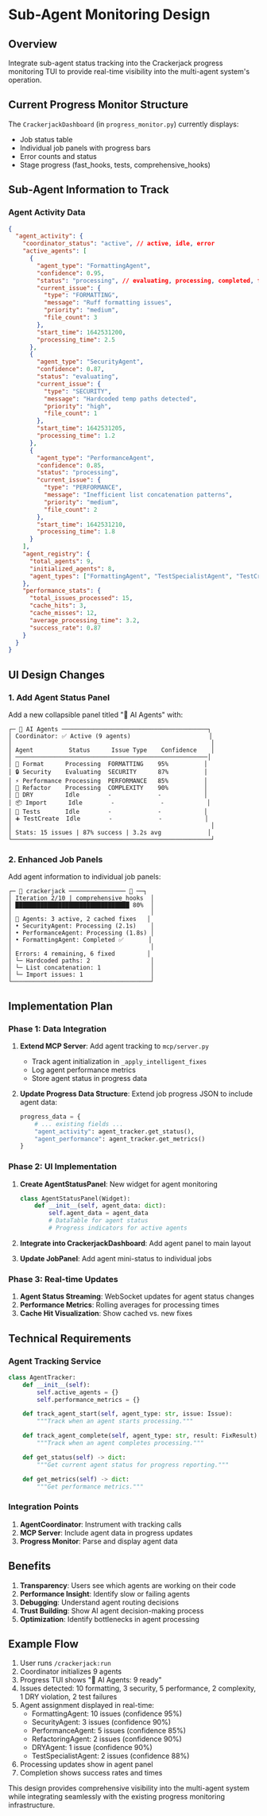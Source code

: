 # Sub-Agent Monitoring Design

## Overview

Integrate sub-agent status tracking into the Crackerjack progress monitoring TUI to provide real-time visibility into the multi-agent system's operation.

## Current Progress Monitor Structure

The `CrackerjackDashboard` (in `progress_monitor.py`) currently displays:

- Job status table
- Individual job panels with progress bars
- Error counts and status
- Stage progress (fast_hooks, tests, comprehensive_hooks)

## Sub-Agent Information to Track

### Agent Activity Data

```json
{
  "agent_activity": {
    "coordinator_status": "active", // active, idle, error
    "active_agents": [
      {
        "agent_type": "FormattingAgent",
        "confidence": 0.95,
        "status": "processing", // evaluating, processing, completed, failed
        "current_issue": {
          "type": "FORMATTING",
          "message": "Ruff formatting issues",
          "priority": "medium",
          "file_count": 3
        },
        "start_time": 1642531200,
        "processing_time": 2.5
      },
      {
        "agent_type": "SecurityAgent",
        "confidence": 0.87,
        "status": "evaluating",
        "current_issue": {
          "type": "SECURITY",
          "message": "Hardcoded temp paths detected",
          "priority": "high",
          "file_count": 1
        },
        "start_time": 1642531205,
        "processing_time": 1.2
      },
      {
        "agent_type": "PerformanceAgent",
        "confidence": 0.85,
        "status": "processing",
        "current_issue": {
          "type": "PERFORMANCE",
          "message": "Inefficient list concatenation patterns",
          "priority": "medium",
          "file_count": 2
        },
        "start_time": 1642531210,
        "processing_time": 1.8
      }
    ],
    "agent_registry": {
      "total_agents": 9,
      "initialized_agents": 8,
      "agent_types": ["FormattingAgent", "TestSpecialistAgent", "TestCreationAgent", "SecurityAgent", "PerformanceAgent", "RefactoringAgent", "DRYAgent", "ImportOptimizationAgent"]
    },
    "performance_stats": {
      "total_issues_processed": 15,
      "cache_hits": 3,
      "cache_misses": 12,
      "average_processing_time": 3.2,
      "success_rate": 0.87
    }
  }
}
```

## UI Design Changes

### 1. Add Agent Status Panel

Add a new collapsible panel titled "🤖 AI Agents" with:

```
┌─ 🤖 AI Agents ─────────────────────────────────────────┐
│ Coordinator: ✅ Active (9 agents)                      │
│                                                        │
│ Agent          Status      Issue Type    Confidence    │
│ ──────────────────────────────────────────────────────│
│ 🎨 Format      Processing  FORMATTING    95%          │
│ 🔒 Security    Evaluating  SECURITY      87%          │
│ ⚡ Performance Processing  PERFORMANCE   85%          │
│ 🔧 Refactor    Processing  COMPLEXITY    90%          │
│ 🔄 DRY         Idle        -             -            │
│ 📦 Import      Idle        -             -            │
│ 🧪 Tests       Idle        -             -            │
│ ➕ TestCreate  Idle        -             -            │
│                                                        │
│ Stats: 15 issues | 87% success | 3.2s avg             │
└────────────────────────────────────────────────────────┘
```

### 2. Enhanced Job Panels

Add agent information to individual job panels:

```
┌─ 📁 crackerjack ──────────────── 💓 ──┐
│ Iteration 2/10 | comprehensive_hooks  │
│ ████████████████████████████████ 80%  │
│                                       │
│ 🤖 Agents: 3 active, 2 cached fixes   │
│ • SecurityAgent: Processing (2.1s)    │
│ • PerformanceAgent: Processing (1.8s) │
│ • FormattingAgent: Completed ✅       │
│                                       │
│ Errors: 4 remaining, 6 fixed         │
│ └─ Hardcoded paths: 2                 │
│ └─ List concatenation: 1              │
│ └─ Import issues: 1                   │
└───────────────────────────────────────┘
```

## Implementation Plan

### Phase 1: Data Integration

1. **Extend MCP Server**: Add agent tracking to `mcp/server.py`
   - Track agent initialization in `_apply_intelligent_fixes`
   - Log agent performance metrics
   - Store agent status in progress data

2. **Update Progress Data Structure**: Extend job progress JSON to include agent data:
   ```python
   progress_data = {
       # ... existing fields ...
       "agent_activity": agent_tracker.get_status(),
       "agent_performance": agent_tracker.get_metrics()
   }
   ```

### Phase 2: UI Implementation

1. **Create AgentStatusPanel**: New widget for agent monitoring
   ```python
   class AgentStatusPanel(Widget):
       def __init__(self, agent_data: dict):
           self.agent_data = agent_data
           # DataTable for agent status
           # Progress indicators for active agents
   ```

2. **Integrate into CrackerjackDashboard**: Add agent panel to main layout

3. **Update JobPanel**: Add agent mini-status to individual jobs

### Phase 3: Real-time Updates

1. **Agent Status Streaming**: WebSocket updates for agent status changes
2. **Performance Metrics**: Rolling averages for processing times
3. **Cache Hit Visualization**: Show cached vs. new fixes

## Technical Requirements

### Agent Tracking Service

```python
class AgentTracker:
    def __init__(self):
        self.active_agents = {}
        self.performance_metrics = {}

    def track_agent_start(self, agent_type: str, issue: Issue):
        """Track when an agent starts processing."""

    def track_agent_complete(self, agent_type: str, result: FixResult):
        """Track when an agent completes processing."""

    def get_status(self) -> dict:
        """Get current agent status for progress reporting."""

    def get_metrics(self) -> dict:
        """Get performance metrics."""
```

### Integration Points

1. **AgentCoordinator**: Instrument with tracking calls
2. **MCP Server**: Include agent data in progress updates
3. **Progress Monitor**: Parse and display agent data

## Benefits

1. **Transparency**: Users see which agents are working on their code
2. **Performance Insight**: Identify slow or failing agents
3. **Debugging**: Understand agent routing decisions
4. **Trust Building**: Show AI agent decision-making process
5. **Optimization**: Identify bottlenecks in agent processing

## Example Flow

1. User runs `/crackerjack:run`
2. Coordinator initializes 9 agents
3. Progress TUI shows "🤖 AI Agents: 9 ready"
4. Issues detected: 10 formatting, 3 security, 5 performance, 2 complexity, 1 DRY violation, 2 test failures
5. Agent assignment displayed in real-time:
   - FormattingAgent: 10 issues (confidence 95%)
   - SecurityAgent: 3 issues (confidence 90%)
   - PerformanceAgent: 5 issues (confidence 85%)
   - RefactoringAgent: 2 issues (confidence 90%)
   - DRYAgent: 1 issue (confidence 90%)
   - TestSpecialistAgent: 2 issues (confidence 88%)
6. Processing updates show in agent panel
7. Completion shows success rates and times

This design provides comprehensive visibility into the multi-agent system while integrating seamlessly with the existing progress monitoring infrastructure.
